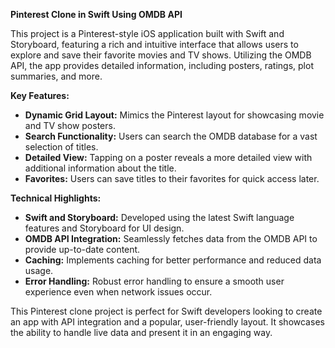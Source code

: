 **Pinterest Clone in Swift Using OMDB API**

This project is a Pinterest-style iOS application built with Swift and Storyboard, featuring a rich and intuitive interface that allows users to explore and save their favorite movies and TV shows. Utilizing the OMDB API, the app provides detailed information, including posters, ratings, plot summaries, and more.

**Key Features:**
- **Dynamic Grid Layout:** Mimics the Pinterest layout for showcasing movie and TV show posters.
- **Search Functionality:** Users can search the OMDB database for a vast selection of titles.
- **Detailed View:** Tapping on a poster reveals a more detailed view with additional information about the title.
- **Favorites:** Users can save titles to their favorites for quick access later.

**Technical Highlights:**
- **Swift and Storyboard:** Developed using the latest Swift language features and Storyboard for UI design.
- **OMDB API Integration:** Seamlessly fetches data from the OMDB API to provide up-to-date content.
- **Caching:** Implements caching for better performance and reduced data usage.
- **Error Handling:** Robust error handling to ensure a smooth user experience even when network issues occur.

This Pinterest clone project is perfect for Swift developers looking to create an app with API integration and a popular, user-friendly layout. It showcases the ability to handle live data and present it in an engaging way.
